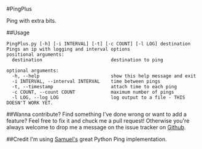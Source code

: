 #PingPlus

Ping with extra bits.

##Usage

```
PingPlus.py [-h] [-i INTERVAL] [-t] [-c COUNT] [-l LOG] destination
Pings an ip with logging and interval options
positional arguments:
  destination                         destination to ping   

optional arguments:   
  -h, --help                          show this help message and exit   
  -i INTERVAL, --interval INTERVAL    time between pings   
  -t, --timestamp                     attach time to each ping   
  -c COUNT, --count COUNT             maximum number of pings   
  -l LOG, --log LOG                   log output to a file - THIS DOESN'T WORK YET.
```

##Wanna contribute?
Find something I've done wrong or want to add a feature? Feel free to fix it and chuck me a pull request! Otherwise you're always welcome to drop me a message on the issue tracker on [Github](https://github.com/rmgr/PingPlus/).

##Credit
I'm using [Samuel's](https://github.com/samuel/python-ping) great Python Ping implementation.

